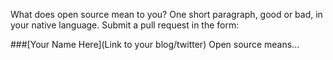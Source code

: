 What does open source mean to you?  One short paragraph, good or bad, in your
native language.  Submit a pull request in the form:

###[Your Name Here](Link to your blog/twitter)
Open source means...


